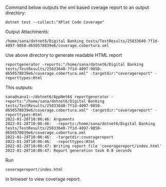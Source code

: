 
Command below  outputs the xml based cverage report to an output directory:

    dotnet test --collect:"XPlat Code Coverage"

Output Attachments:

    /home/sana/dotnet6/Digital Banking tests/TestResults/25033640-7f1d-4097-9850-d650578839e6/coverage.cobertura.xml

Use above directory to generate readable HTML report

    reportgenerator -reports:"/home/sana/dotnet6/Digital Banking tests/TestResults/25033640-7f1d-4097-9850-d650578839e6/coverage.cobertura.xml" -targetdir:"coveragereport" -reporttypes:Html

This outputs:

    sana@sana1:~/dotnet6/AppNet6$ reportgenerator -reports:"/home/sana/dotnet6/Digital Banking tests/TestResults/25033640-7f1d-4097-9850-d650578839e6/coverage.cobertura.xml" -targetdir:"coveragereport" -reporttypes:Html
    2022-01-28T10:06:46: Arguments
    2022-01-28T10:06:46:  -reports:/home/sana/dotnet6/Digital Banking tests/TestResults/25033640-7f1d-4097-9850-d650578839e6/coverage.cobertura.xml
    2022-01-28T10:06:46:  -targetdir:coveragereport
    2022-01-28T10:06:46:  -reporttypes:Html
    2022-01-28T10:06:47: Writing report file 'coveragereport/index.html'
    2022-01-28T10:06:47: Report generation took 0.8 seconds

Run 

    coveragereport/index.html

in browser to view coverage report.